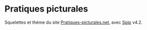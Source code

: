 # Pratiques picturales

Squelettes et thème du site [Pratiques-picturales.net](https://pratiques-picturales.net), avec [Spip](https://spip.net) v4.2.
